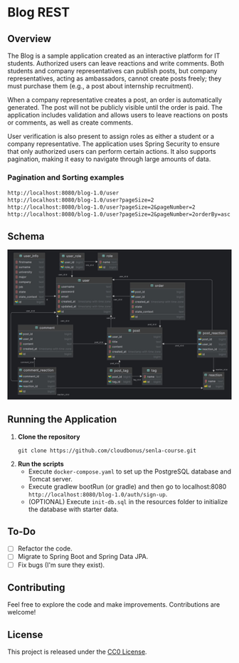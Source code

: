 # Blog REST

## Overview

The Blog is a sample application created as an interactive platform for IT students.
Authorized users can leave reactions and write comments.
Both students and company representatives can publish posts, but company representatives,
acting as ambassadors, cannot create posts freely; they must purchase them (e.g., a post about internship recruitment).

When a company representative creates a post, an order is automatically generated.
The post will not be publicly visible until the order is paid.
The application includes validation and allows users to leave reactions on posts or comments,
as well as create comments.

User verification is also present to assign roles as either a student or a company representative.
The application uses Spring Security to ensure that only authorized users can perform certain actions.
It also supports pagination, making it easy to navigate through large amounts of data.

### Pagination and Sorting examples
   
```console  
http://localhost:8080/blog-1.0/user
http://localhost:8080/blog-1.0/user?pageSize=2
http://localhost:8080/blog-1.0/user?pageSize=2&pageNumber=2
http://localhost:8080/blog-1.0/user?pageSize=2&pageNumber=2orderBy=asc
```
    
## Schema

![schema](blog-schema.jpg)

## Running the Application

1. **Clone the repository**
    ```console  
    git clone https://github.com/cloudbonus/senla-course.git 
    ```
2. **Run the scripts**
   - Execute `docker-compose.yaml` to set up the PostgreSQL database and Tomcat server.
   - Execute gradlew bootRun (or gradle) and then go to localhost:8080 `http://localhost:8080/blog-1.0/auth/sign-up`.
   - (OPTIONAL) Execute `init-db.sql` in the resources folder to initialize the database with starter data.

## To-Do

- [ ] Refactor the code.
- [ ] Migrate to Spring Boot and Spring Data JPA.
- [ ] Fix bugs (I'm sure they exist).

## Contributing

Feel free to explore the code and make improvements. Contributions are welcome!

## License

This project is released under the [CC0 License](https://choosealicense.com/licenses/cc0-1.0/).
